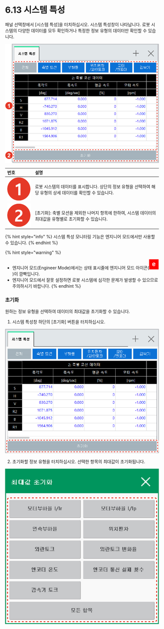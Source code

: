 # 6.13 시스템 특성

패널 선택창에서 \[시스템 특성\]을 터치하십시오. 시스템 특성창이 나타납니다. 로봇 시스템의 다양한 데이터를 모두 확인하거나 특정한 정보 유형의 데이터만 확인할 수 있습니다.

![&#xADF8;&#xB9BC; 45 &#xC2DC;&#xC2A4;&#xD15C; &#xD2B9;&#xC131;](../.gitbook/assets/image%20%28171%29.png)

| 번호 | 설명 |
| :--- | :--- |
| ![](../.gitbook/assets/c1.png)  | 로봇 시스템의 데이터를 표시합니다. 상단의 정보 유형을 선택하여 해당 유형의 상세 데이터를 확인할 수 있습니다. |
| ![](../.gitbook/assets/c2.png)  | \[초기화\]: 축별 모션을 제외한 나머지 항목에 한하여, 시스템 데이터의 최대값을 유형별로 초기화할 수 있습니다. |

{% hint style="info" %}
시스템 특성 모니터링 기능은 엔지니어 모드에서만 사용할 수 있습니다.
{% endhint %}

{% hint style="warning" %}
* 엔지니어 모드\(Engineer Mode\)에서는 상태 표시줄에 엔지니어 모드 아이콘\(![](../.gitbook/assets/eng-mode%20%281%29.png)\)이 깜빡입니다.
* 엔지니어 모드에서 잘못 설정하면 로봇 시스템에 심각한 문제가 발생할 수 있으므로 주의하시기 바랍니다.
{% endhint %}

### 

### 초기화

원하는 정보 유형을 선택하여 데이터의 최대값을 초기화할 수 있습니다.

1.	시스템 특성창 하단의 \[초기화\] 버튼을 터치하십시오.

![](../.gitbook/assets/image%20%28177%29.png)

2.	초기화할 정보 유형을 터치하십시오. 선택한 항목의 최대값이 초기화됩니다.

![](../.gitbook/assets/image%20%28168%29.png)

